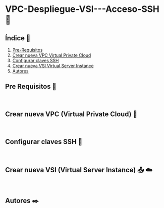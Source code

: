 # VPC-Despliegue-VSI---Acceso-SSH 🔐


## Índice  📰
1. [Pre-Requisitos](#Pre-Requisitos-pencil)
2. [Crear nueva VPC Virtual Private Cloud](#Crear-nueva-VPC-Virtual-Private-Cloud-mag_right)
3. [Configurar claves SSH](#Configurar-claves-SSH-file_folder)
4. [Crear nueva VSI Virtual Server Instance](#Crear-nueva-VSI-Virtual-Server-Instance-outbox_tray-cloud)
5. [Autores](#Autores-black_nib)


## Pre Requisitos :pencil:
<br />

## Crear nueva VPC (Virtual Private Cloud) :mag_right:
<br />

## Configurar claves SSH :file_folder:
<br />

## Crear nueva VSI (Virtual Server Instance) :outbox_tray: :cloud:
<br />

## Autores :black_nib:
<br />
